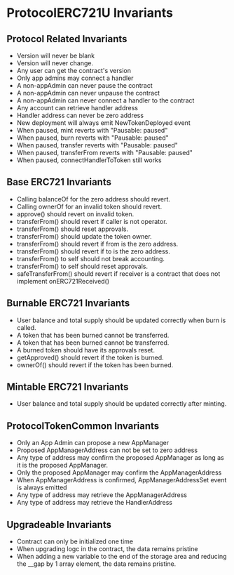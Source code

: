 # ProtocolERC721U Invariants

## Protocol Related Invariants

- Version will never be blank
- Version will never change.
- Any user can get the contract's version
- Only app admins may connect a handler
- A non-appAdmin can never pause the contract
- A non-appAdmin can never unpause the contract
- A non-appAdmin can never connect a handler to the contract
- Any account can retrieve handler address
- Handler address can never be zero address
- New deployment will always emit NewTokenDeployed event
- When paused, mint reverts with "Pausable: paused"
- When paused, burn reverts with "Pausable: paused"
- When paused, transfer reverts with "Pausable: paused"
- When paused, transferFrom reverts with "Pausable: paused"
- When paused, connectHandlerToToken still works

## Base ERC721 Invariants
- Calling balanceOf for the zero address should revert.
- Calling ownerOf for an invalid token should revert.
- approve() should revert on invalid token.
- transferFrom() should revert if caller is not operator.
- transferFrom() should reset approvals.
- transferFrom() should update the token owner.
- transferFrom() should revert if from is the zero address.
- transferFrom() should revert if to is the zero address.
- transferFrom() to self should not break accounting.
- transferFrom() to self should reset approvals.
- safeTransferFrom() should revert if receiver is a contract that does not implement onERC721Received()
  

## Burnable ERC721 Invariants
- User balance and total supply should be updated correctly when burn is called.
- A token that has been burned cannot be transferred.
- A token that has been burned cannot be transferred.
- A burned token should have its approvals reset.
- getApproved() should revert if the token is burned.
- ownerOf() should revert if the token has been burned.

## Mintable ERC721 Invariants
- User balance and total supply should be updated correctly after minting.

## ProtocolTokenCommon Invariants

- Only an App Admin can propose a new AppManager
- Proposed AppManagerAddress can not be set to zero address
- Any type of address may confirm the proposed AppManager as long as it is the proposed AppManager.
- Only the proposed AppManager may confirm the AppManagerAddress
- When AppManagerAddress is confirmed, AppManagerAddressSet event is always emitted
- Any type of address may retrieve the AppManagerAddress
- Any type of address may retrieve the HandlerAddress

## Upgradeable Invariants

- Contract can only be initialized one time
- When upgrading logc in the contract, the data remains pristine
- When adding a new variable to the end of the storage area and reducing the __gap by 1 array element, the data remains pristine.
  

